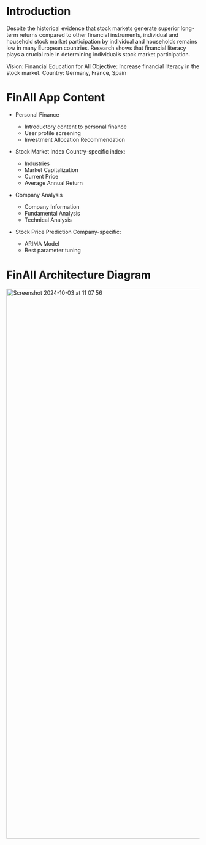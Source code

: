 # Introduction
Despite the historical evidence that stock markets generate superior long-term returns compared to other financial instruments, individual and household stock market participation by individual and households remains low in many European countries.
Research shows that financial literacy plays a crucial role in determining individual’s stock market participation.

Vision: Financial Education for All
Objective: Increase financial literacy in the stock market.
Country: Germany, France, Spain

# FinAll App Content
- Personal Finance
  - Introductory content to personal finance
  - User profile screening
  - Investment Allocation Recommendation
   
- Stock Market Index
  Country-specific index:
  - Industries
  - Market Capitalization
  - Current Price
  - Average Annual Return

- Company Analysis
  - Company Information
  - Fundamental Analysis
  - Technical Analysis
    
- Stock Price Prediction
  Company-specific:
  - ARIMA Model
  - Best parameter tuning
  
# FinAll Architecture Diagram

<img width="1433" alt="Screenshot 2024-10-03 at 11 07 56" src="https://github.com/user-attachments/assets/3951724a-7f9b-4557-b0e4-7762bcd43cab">
